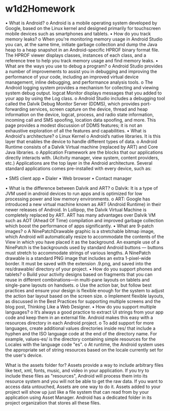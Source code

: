 # w1d2Homework
•	What is Android?
o	Android is a mobile operating system developed by Google, based on the Linux kernel and designed primarily for touchscreen mobile devices such as smartphones and tablets. 
•	How do you track memory leaks?
o	When you're monitoring memory usage in Android Studio you can, at the same time, initiate garbage collection and dump the Java heap to a heap snapshot in an Android-specific HPROF binary format file. The HPROF viewer displays classes, instances of each class, and a reference tree to help you track memory usage and find memory leaks.
•	What are the ways you use to debug a program?
o	Android Studio provides a number of improvements to assist you in debugging and improving the performance of your code, including an improved virtual device management, inline debugging, and performance analysis tools.
o	The Android logging system provides a mechanism for collecting and viewing system debug output. logcat Monitor displays messages that you added to your app by using the Log class.
o	Android Studio includes a debugging tool called the Dalvik Debug Monitor Server (DDMS), which provides port-forwarding services, screen capture on the device, thread and heap information on the device, logcat, process, and radio state information, incoming call and SMS spoofing, location data spoofing, and more. This page provides a modest discussion of DDMS features; it is not an exhaustive exploration of all the features and capabilities.
•	What is Android's architecture?
o	Linux Kernel
o	Android’s native libraries. It is this layer that enables the device to handle different types of data.
o	Android Runtime consists of a Dalvik Virtual machine (replaced by ART) and Core Java libraries.
o	Application Framework are the blocks that our applications directly interacts with. (Acitvity manager, view system, content providers, etc.)
Applications are the top layer in the Android architecture. Several standard applications comes pre-installed with every device, such as: 

•	SMS client app
•	Dialer
•	Web browser
•	Contact manager

•	What is the difference between Dalvik and ART?
o	Dalvik: It is a type of JVM used in android devices to run apps and is optimized for low processing power and low memory environments.
o	ART: Google has introduced a new virtual machine known as ART (Android Runtime) in their newer releases of Android. In Lollipop, the Dalvik Virtual Machine is completely replaced by ART. ART has many advantages over Dalvik VM such as AOT (Ahead Of Time) compilation and improved garbage collection which boost the performance of apps significantly.
•	What are 9-patch images?
o	A NinePatchDrawable graphic is a stretchable bitmap image, which Android will automatically resize to accommodate the contents of the View in which you have placed it as the background. An example use of a NinePatch is the backgrounds used by standard Android buttons — buttons must stretch to accommodate strings of various lengths. A NinePatch drawable is a standard PNG image that includes an extra 1-pixel-wide border. It must be saved with the extension .9.png, and saved into the res/drawable/ directory of your project.
•	How do you support phones and tablets?
o	Build your activity designs based on fragments that you can reuse in different combinations—in multi-pane layouts on tablets and single-pane layouts on handsets.
o	Use the action bar, but follow best practices and ensure your design is flexible enough for the system to adjust the action bar layout based on the screen size.
o	Implement flexible layouts, as discussed in the Best Practices for supporting multiple screens and the blog post, Thinking Like a Web Designer.
•	How do you support multiple languages?
o	It’s always a good practice to extract UI strings from your app code and keep them in an external file. Android makes this easy with a resources directory in each Android project.
o	To add support for more languages, create additional values directories inside res/ that include a hyphen and the ISO language code at the end of the directory name. For example, values-es/ is the directory containing simple resources for the Locales with the language code "es". 
o	At runtime, the Android system uses the appropriate set of string resources based on the locale currently set for the user's device.


What is the assets folder for?
Assets provide a way to include arbitrary files like text, xml, fonts, music, and video in your application. 
If you try to include these files as "resources", Android will process them into its resource system and you will not be able to get the raw data. 
If you want to access data untouched, Assets are one way to do it.
Assets added to your project will show up just like a file system that can read from by your application using Asset Manager.
Android has a dedicated folder in its project organization that stores all these files.
